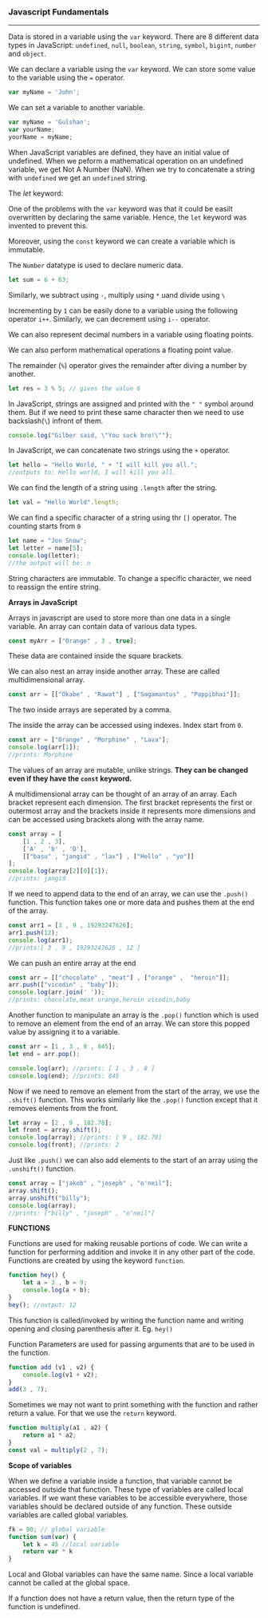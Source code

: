 ### Javascript Fundamentals
---
Data is stored in a variable using the `var` keyword. There are 8 different data types in JavaScript: `undefined`, `null`, `boolean`, `string`, `symbol`, `bigint`, `number` and `object`. 

We can declare a variable using the `var` keyword. We can store some value to the variable using the `=` operator.

```js
var myName = 'John';
```
We can set a variable to another variable.

```js
var myName = 'Gulshan';
var yourName;
yourName = myName;
```
When JavaScript variables are defined, they have an initial value of undefined. When we peform a mathematical operation on an undefined variable, we get Not A Number (NaN). When we try to concatenate a string with `undefined` we get an `undefined` string. 

The *let* keyword:

One of the problems with the `var` keyword was that it could be easilt overwritten by declaring the same variable. Hence, the `let` keyword was invented to prevent this.

Moreover, using the `const` keyword we can create a variable which is immutable. 

The `Number` datatype is used to declare numeric data.

```js
let sum = 6 + 63;
```
Similarly, we subtract using `-`, multiply using `*` uand divide using `\`

Incrementing by `1` can be easily done to a variable using the following operator `i++`.
Similarly, we can decrement using `i--` operator.

We can also represent decimal numbers in a variable using floating points.

We can also perform mathematical operations a floating point value.

The remainder (`%`) operator gives the remainder after diving a number by another.

```js
let res = 3 % 5; // gives the value 6
```

In JavaScript, strings are assigned and printed with the `" "` symbol around them. But if we need to print these same character then we need to use backslash(`\`) infront of them.

```js
console.log("Gilber said, \"You suck bro!\"");
```

In JavaScript, we can concatenate two strings using the `+` operator.

```js
let hello = "Hello World, " + "I will kill you all.";
//outputs to: Hello world, I will kill you all.
```

We can find the length of a string using `.length` after the string.

```js
let val = "Hello World".length;
```

We can find a specific character of a string using thr `[]` operator. The counting starts from `0`

```js
let name = "Jon Snow";
let letter = name[5];
console.log(letter);
//the output will be: n
```

String characters are immutable. To change a specific character, we need to reassign the entire string.

**Arrays in JavaScript**

Arrays in javascript are used to store more than one data in a single variable. An array can contain data of various data types.

```js
const myArr = ["Orange" , 3 , true];
```
These data are contained inside the square brackets.

We can also nest an array inside another array. These are called multidimensional array.

```js
const arr = [["Okabe" , "Rawat"] , ["Sagamantus" , "Pappibhai"]];
```
The two inside arrays are seperated by a comma.

The inside the array can be accessed using indexes. Index start from `0`.

```js
const arr = ["Orange" , "Morphine" , "Lava"];
console.log(arr[1]);
//prints: Morphine
```

The values of an array are mutable, unlike strings. **They can be changed even if they have the `const` keyword.**

A multidimensional array can be thought of an array of an array. Each bracket represent each dimension. The first bracket represents the first or outermost array and the brackets inside it represents more dimensions and can be accessed using brackets along with the array name.

```js
const array = [
    [1 , 2 , 3],
    ['A' , 'b' , 'D'],
    [["basu" , "jangid" , "lax"] , ["Hello" , "yo"]]
];
console.log(array[2][0][1]);
//prints: jangid
```

If we need to append data to the end of an array, we can use the `.push()` function. This function takes one or more data and pushes them at the end of the array.

```js
const arr1 = [3 , 9 , 19293247626];
arr1.push(12);
console.log(arr1);
//prints:[ 3 , 9 , 19293247626 , 12 ]
```

We can push an entire array at the end
```js
const arr = [["chocolate" , "meat"] , ["orange" ,  "heroin"]];
arr.push(["vicodin" , "baby"]);
console.log(arr.join(' '));
//prints: chocolate,meat orange,heroin vicodin,baby
```
Another function to manipulate an array is the `.pop()` function which is used to remove an element from the end of an array. We can store this popped value by assigning it to a variable.

```js
const arr = [1 , 3 , 8 , 845];
let end = arr.pop();

console.log(arr); //prints: [ 1 , 3 , 8 ]
console.log(end); //prints: 845
```
Now if we need to remove an element from the start of the array, we use the `.shift()` function. This works similarly like the `.pop()` function except that it removes elements from the front.

```js
let array = [2 , 9 , 182.78];
let front = array.shift();
console.log(array); //prints: [ 9 , 182.78]
console.log(front); //prints: 2
```
Just like `.push()` we can also add elements to the start of an array using the `.unshift()` function.

```js
const array = ["jakob" , "joseph" , "o'neil"];
array.shift();
array.unshift("billy");
console.log(array);
//prints: ["billy" , "joseph" , "o'neil"]
```

**FUNCTIONS**

Functions are used for making reusable portions of code. We can write a function for performing addition and invoke it in any other part of the code. Functions are created by using the keyword `function`.

```js
function hey() {
    let a = 3 , b = 9;
    console.log(a + b);
}
hey(); //output: 12
```
This function is called/invoked by writing the function name and writing opening and closing parenthesis after it.
Eg. `hey()`

Function Parameters are used for passing arguments that are to be used in the function. 

```js
function add (v1 , v2) {
    console.log(v1 + v2);
}
add(3 , 7);
```
Sometimes we may not want to print something with the function and rather return a value. For that we use the `return` keyword.

```js
function multiply(a1 , a2) {
    return a1 * a2;
}
const val = multiply(2 , 7);
```

__Scope of variables__

When we define a variable inside a function, that variable cannot be accessed outside that function. These type of variables are called local variables. If we want these variables to be accessible everywhere, those variables should be declared outside of any function. These outside variables are called global variables. 

```js
fk = 90; // global variable
function sum(var) {
    let k = 45 //local variable
    return var * k
}
```
Local and Global variables can have the same name.
Since a local variable cannot be called at the global space.

If a function does not have a return value, then the return type of the function is undefined. 




